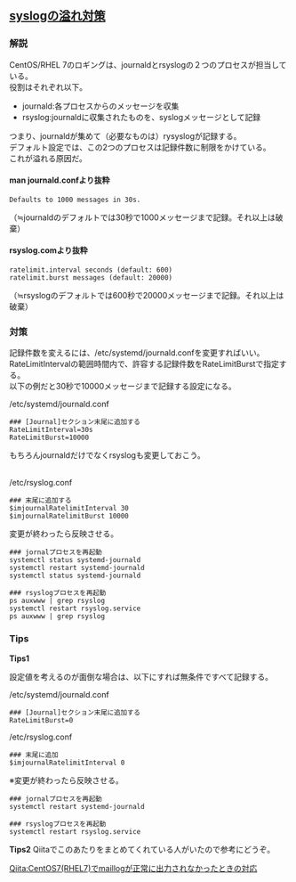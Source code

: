 ## [syslogの溢れ対策](https://www.rite.jp/suppressed-messages/)

### 解説
CentOS/RHEL 7のロギングは、journaldとrsyslogの２つのプロセスが担当している。<br>
役割はそれぞれ以下。<br>

* journald:各プロセスからのメッセージを収集
* rsyslog:journaldに収集されたものを、syslogメッセージとして記録

つまり、journaldが集めて（必要なものは）rysyslogが記録する。<br>
デフォルト設定では、この2つのプロセスは記録件数に制限をかけている。<br>
これが溢れる原因だ。<br>

#### man journald.confより抜粋<br>
```
Defaults to 1000 messages in 30s.
```
（≒journaldのデフォルトでは30秒で1000メッセージまで記録。それ以上は破棄）<br>

#### rsyslog.comより抜粋
```
ratelimit.interval seconds (default: 600)
ratelimit.burst messages (default: 20000)
```
（≒rsyslogのデフォルトでは600秒で20000メッセージまで記録。それ以上は破棄）<br>

### 対策
記録件数を変えるには、/etc/systemd/journald.confを変更すればいい。<br>
RateLimitIntervalの範囲時間内で、許容する記録件数をRateLimitBurstで指定する。<br>
以下の例だと30秒で10000メッセージまで記録する設定になる。<br>

/etc/systemd/journald.conf<br>
```
### [Journal]セクション末尾に追加する
RateLimitInterval=30s
RateLimitBurst=10000
```
もちろんjournaldだけでなくrsyslogも変更しておこう。<br>
<br>

/etc/rsyslog.conf<br>
```
### 末尾に追加する
$imjournalRatelimitInterval 30
$imjournalRatelimitBurst 10000
```

変更が終わったら反映させる。<br>
```
### jornalプロセスを再起動
systemctl status systemd-journald
systemctl restart systemd-journald
systemctl status systemd-journald

### rsyslogプロセスを再起動
ps auxwww | grep rsyslog
systemctl restart rsyslog.service
ps auxwww | grep rsyslog
```

### Tips
**Tips1**

設定値を考えるのが面倒な場合は、以下にすれば無条件ですべて記録する。<br>

/etc/systemd/journald.conf<br>
```
### [Journal]セクション末尾に追加する
RateLimitBurst=0
```
/etc/rsyslog.conf<br>
```
### 末尾に追加
$imjournalRatelimitInterval 0
```

※変更が終わったら反映させる。<br>
```
### jornalプロセスを再起動
systemctl restart systemd-journald
 
### rsyslogプロセスを再起動
systemctl restart rsyslog.service
```

**Tips2**
Qiitaでこのあたりをまとめてくれている人がいたので参考にどうぞ。

[Qiita:CentOS7(RHEL7)でmaillogが正常に出力されなかったときの対応](http://qiita.com/kitaji0306/items/34efc0efd91e849c0fe9)
